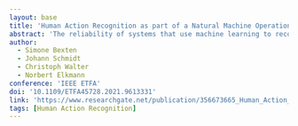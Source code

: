 ```yaml
---
layout: base
title: 'Human Action Recognition as part of a Natural Machine Operation Framework'
abstract: 'The reliability of systems that use machine learning to recognize the human working in an industrial environment is of high importance for the employee safety. we present a framework which is capable of recognizing the persons natural interaction with an industrial machine. We focus on the application of human action recognition in the context of machine operation by skilled workers in industrial or commercial environments. We propose a framework that includes action recognition as part of a software component for understanding behavior. For our use case, we defined an exemplary machine operation workflow which we use to compare five different neural networks in terms of prediction accuracy and real-time capabilities. Moreover, we compare different input shapes as the resolution of input images and the size of the possible 3D-volume in order to study the robustness of the models. For our evaluation, we created our own custom dataset containing six action classes. Our analysis shows that the best model is the I3D with color images, a resolution of 112 x 112 pixels and 16 consecutive frames. The I3D also exhibited the best run-time performance for real-time applications.'
author:
  - Simone Bexten
  - Johann Schmidt
  - Christoph Walter
  - Norbert Elkmann
conference: 'IEEE ETFA'
doi: '10.1109/ETFA45728.2021.9613331'
link: 'https://www.researchgate.net/publication/356673665_Human_Action_Recognition_as_part_of_a_Natural_Machine_Operation_Framework'
tags: [Human Action Recognition]
---
```

